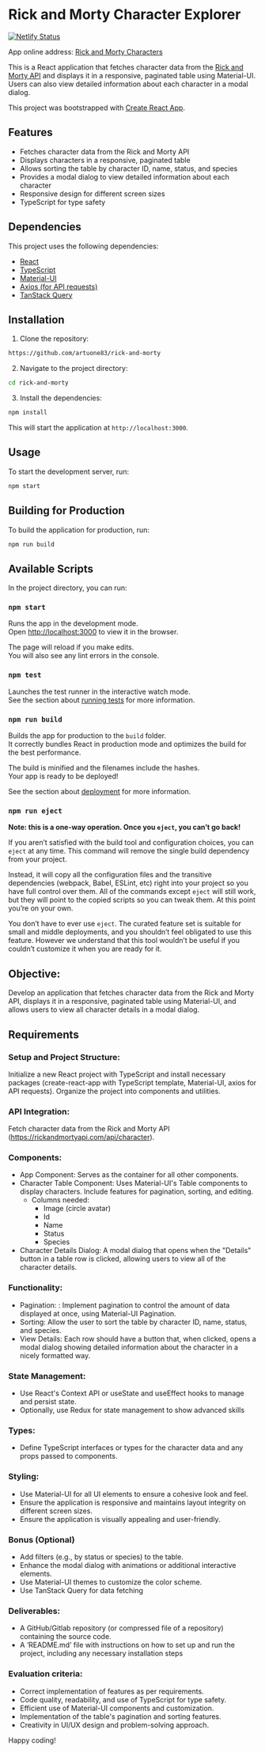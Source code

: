 # Rick and Morty Character Explorer

[![Netlify Status](https://api.netlify.com/api/v1/badges/fe3f1c7e-6572-4434-ba43-dd3e5aa14d4f/deploy-status)](https://app.netlify.com/sites/rick-and-morty-characters-explorer/deploys)

App online address: [Rick and Morty Characters](https://rick-and-morty-characters-explorer.netlify.app)

This is a React application that fetches character data from the [Rick and Morty API](https://rickandmortyapi.com/documentation/) and displays it in a responsive, paginated table using Material-UI. Users can also view detailed information about each character in a modal dialog.

This project was bootstrapped with [Create React App](https://github.com/facebook/create-react-app).

## Features

- Fetches character data from the Rick and Morty API
- Displays characters in a responsive, paginated table
- Allows sorting the table by character ID, name, status, and species
- Provides a modal dialog to view detailed information about each character
- Responsive design for different screen sizes
- TypeScript for type safety

## Dependencies

This project uses the following dependencies:

- [React](https://react.dev/)
- [TypeScript](https://www.typescriptlang.org/docs/)
- [Material-UI](https://mui.com/material-ui/)
- [Axios (for API requests)](https://axios-http.com/docs/intro)
- [TanStack Query](https://tanstack.com/)

## Installation

1. Clone the repository:

```bash
https://github.com/artuone83/rick-and-morty
```

2. Navigate to the project directory:

```bash
cd rick-and-morty
```

3. Install the dependencies:

```bash
npm install
```

This will start the application at `http://localhost:3000`.

## Usage

To start the development server, run:

```bash
npm start
```

## Building for Production

To build the application for production, run:

```bash
npm run build
```

## Available Scripts

In the project directory, you can run:

### `npm start`

Runs the app in the development mode.\
Open [http://localhost:3000](http://localhost:3000) to view it in the browser.

The page will reload if you make edits.\
You will also see any lint errors in the console.

### `npm test`

Launches the test runner in the interactive watch mode.\
See the section about [running tests](https://facebook.github.io/create-react-app/docs/running-tests) for more information.

### `npm run build`

Builds the app for production to the `build` folder.\
It correctly bundles React in production mode and optimizes the build for the best performance.

The build is minified and the filenames include the hashes.\
Your app is ready to be deployed!

See the section about [deployment](https://facebook.github.io/create-react-app/docs/deployment) for more information.

### `npm run eject`

**Note: this is a one-way operation. Once you `eject`, you can’t go back!**

If you aren’t satisfied with the build tool and configuration choices, you can `eject` at any time. This command will remove the single build dependency from your project.

Instead, it will copy all the configuration files and the transitive dependencies (webpack, Babel, ESLint, etc) right into your project so you have full control over them. All of the commands except `eject` will still work, but they will point to the copied scripts so you can tweak them. At this point you’re on your own.

You don’t have to ever use `eject`. The curated feature set is suitable for small and middle deployments, and you shouldn’t feel obligated to use this feature. However we understand that this tool wouldn’t be useful if you couldn’t customize it when you are ready for it.

## Objective:

Develop an application that fetches character data from the Rick and Morty API, displays it in a responsive, paginated table using Material-UI, and allows users to view all character details in a modal dialog.

## Requirements

### Setup and Project Structure:

Initialize a new React project with TypeScript and install necessary packages (create-react-app with TypeScript template, Material-UI, axios for API requests).
Organize the project into components and utilities.

### API Integration:

Fetch character data from the Rick and Morty API (https://rickandmortyapi.com/api/character).

### Components:

- App Component: Serves as the container for all other components.
- Character Table Component: Uses Material-UI's Table components to display characters. Include features for pagination, sorting, and editing.
  - Columns needed:
    - Image (circle avatar)
    - Id
    - Name
    - Status
    - Species
- Character Details Dialog: A modal dialog that opens when the "Details" button in a table row is clicked, allowing users to view all of the character details.

### Functionality:

- Pagination: : Implement pagination to control the amount of data displayed at once, using Material-UI Pagination.
- Sorting: Allow the user to sort the table by character ID, name, status, and species.
- View Details: Each row should have a button that, when clicked, opens a modal dialog showing detailed information about the character in a nicely formatted way.

### State Management:

- Use React's Context API or useState and useEffect hooks to manage and persist state.
- Optionally, use Redux for state management to show advanced skills

### Types:

- Define TypeScript interfaces or types for the character data and any props passed to components.

### Styling:

- Use Material-UI for all UI elements to ensure a cohesive look and feel.
- Ensure the application is responsive and maintains layout integrity on different screen sizes.
- Ensure the application is visually appealing and user-friendly.

### Bonus (Optional)

- Add filters (e.g., by status or species) to the table.
- Enhance the modal dialog with animations or additional interactive elements.
- Use Material-UI themes to customize the color scheme.
- Use TanStack Query for data fetching

### Deliverables:

- A GitHub/Gitlab repository (or compressed file of a repository) containing the source code.
- A ‘README.md’ file with instructions on how to set up and run the project, including any necessary installation steps

### Evaluation criteria:

- Correct implementation of features as per requirements.
- Code quality, readability, and use of TypeScript for type safety.
- Efficient use of Material-UI components and customization.
- Implementation of the table's pagination and sorting features.
- Creativity in UI/UX design and problem-solving approach.

Happy coding!
